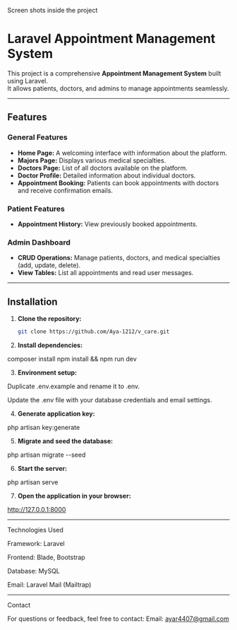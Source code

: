 Screen shots inside the project 

# Laravel Appointment Management System

This project is a comprehensive **Appointment Management System** built using Laravel.  
It allows patients, doctors, and admins to manage appointments seamlessly.

---

## Features

### General Features
- **Home Page:** A welcoming interface with information about the platform.
- **Majors Page:** Displays various medical specialties.
- **Doctors Page:** List of all doctors available on the platform.
- **Doctor Profile:** Detailed information about individual doctors.
- **Appointment Booking:** Patients can book appointments with doctors and receive confirmation emails.

### Patient Features
- **Appointment History:** View previously booked appointments.

### Admin Dashboard
- **CRUD Operations:** Manage patients, doctors, and medical specialties (add, update, delete).
- **View Tables:** List all appointments and read user messages.

---

## Installation

1. **Clone the repository:**
   ```bash
   git clone https://github.com/Aya-1212/v_care.git


2. **Install dependencies:**

composer install
npm install && npm run dev


3. **Environment setup:**

Duplicate .env.example and rename it to .env.

Update the .env file with your database credentials and email settings.



4. **Generate application key:**

php artisan key:generate


5. **Migrate and seed the database:**

php artisan migrate --seed


6. **Start the server:**

php artisan serve


7. **Open the application in your browser:**

http://127.0.0.1:8000




---

Technologies Used

Framework: Laravel

Frontend: Blade, Bootstrap

Database: MySQL

Email: Laravel Mail (Mailtrap) 

---


Contact

For questions or feedback, feel free to contact:
Email: ayar4407@gmail.com 


 
